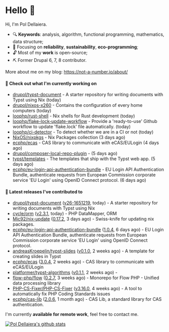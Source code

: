 # Hello 👋

Hi, I'm Pol Dellaiera.

- 🔍 **Keywords**: analysis, algorithm, functional programming, mathematics, data structure;
- 🎯 Focusing on **reliability**, **sustainability**, **eco-programming**;
- 🔓 Most of my **work** is open-source;
- ⛏️ Former Drupal 6, 7, 8 contributor.

More about me on my blog: https://not-a-number.io/about/

#### 👷 Check out what I'm currently working on

- [drupol/typst-document](https://github.com/drupol/typst-document) - A starter repository for writing documents with Typst using Nix (today)
- [drupol/nixos-x260](https://github.com/drupol/nixos-x260) - Contains the configuration of every home computers (today)
- [loophp/rust-shell](https://github.com/loophp/rust-shell) - Nix shells for Rust development (today)
- [loophp/flake-lock-update-workflow](https://github.com/loophp/flake-lock-update-workflow) - Provide a &#39;ready-to-use&#39; Github workflow to update &#39;flake.lock&#39; file automatically. (today)
- [loophp/ci-detector](https://github.com/loophp/ci-detector) - To detect whether we are in a CI or not (today)
- [NixOS/nixpkgs](https://github.com/NixOS/nixpkgs) - Nix Packages collection (3 days ago)
- [ecphp/ecas](https://github.com/ecphp/ecas) - CAS library to communicate with eCAS/EULogin (4 days ago)
- [drupol/composer-local-repo-plugin](https://github.com/drupol/composer-local-repo-plugin) -  (5 days ago)
- [typst/templates](https://github.com/typst/templates) - The templates that ship with the Typst web app. (5 days ago)
- [ecphp/eu-login-api-authentication-bundle](https://github.com/ecphp/eu-login-api-authentication-bundle) - EU Login API Authentication Bundle, authenticate requests from European Commission corporate service &#39;EU Login&#39; using OpenID Connect protocol. (6 days ago)

#### 🔭 Latest releases I've contributed to

- [drupol/typst-document](https://github.com/drupol/typst-document) ([v26-1651219](https://github.com/drupol/typst-document/releases/tag/v26-1651219), today) - A starter repository for writing documents with Typst using Nix
- [cycle/orm](https://github.com/cycle/orm) ([v2.3.1](https://github.com/cycle/orm/releases/tag/v2.3.1), today) - PHP DataMapper, ORM
- [Mic92/nix-update](https://github.com/Mic92/nix-update) ([0.17.2](https://github.com/Mic92/nix-update/releases/tag/0.17.2), 3 days ago) - Swiss-knife for updating nix packages.
- [ecphp/eu-login-api-authentication-bundle](https://github.com/ecphp/eu-login-api-authentication-bundle) ([1.0.4](https://github.com/ecphp/eu-login-api-authentication-bundle/releases/tag/1.0.4), 6 days ago) - EU Login API Authentication Bundle, authenticate requests from European Commission corporate service &#39;EU Login&#39; using OpenID Connect protocol.
- [andreasKroepelin/typst-slides](https://github.com/andreasKroepelin/typst-slides) ([v0.1.0](https://github.com/andreasKroepelin/typst-slides/releases/tag/v0.1.0), 2 weeks ago) - A template for creating slides in Typst
- [ecphp/ecas](https://github.com/ecphp/ecas) ([3.0.4](https://github.com/ecphp/ecas/releases/tag/3.0.4), 2 weeks ago) - CAS library to communicate with eCAS/EULogin
- [platformer/typst-algorithms](https://github.com/platformer/typst-algorithms) ([v0.1.1](https://github.com/platformer/typst-algorithms/releases/tag/v0.1.1), 2 weeks ago) - 
- [flow-php/flow](https://github.com/flow-php/flow) ([0.2.7](https://github.com/flow-php/flow/releases/tag/0.2.7), 3 weeks ago) - Monorepo for Flow PHP - Unified data processing library
- [PHP-CS-Fixer/PHP-CS-Fixer](https://github.com/PHP-CS-Fixer/PHP-CS-Fixer) ([v3.16.0](https://github.com/PHP-CS-Fixer/PHP-CS-Fixer/releases/tag/v3.16.0), 4 weeks ago) - A tool to automatically fix PHP Coding Standards issues
- [ecphp/cas-lib](https://github.com/ecphp/cas-lib) ([2.0.6](https://github.com/ecphp/cas-lib/releases/tag/2.0.6), 1 month ago) - CAS Lib, a standard library for CAS authentication.

I'm currently **available for remote work**, feel free to contact me.

[![Pol Dellaiera's github stats](https://github-readme-stats.vercel.app/api?username=drupol&count_private=true&show_icons=true)](https://github.com/drupol)

